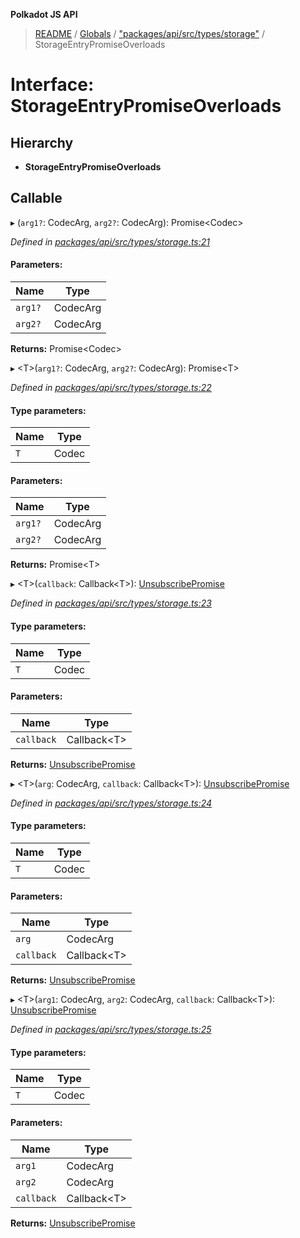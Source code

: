 **Polkadot JS API**

> [README](../README.md) / [Globals](../globals.md) / ["packages/api/src/types/storage"](../modules/_packages_api_src_types_storage_.md) / StorageEntryPromiseOverloads

# Interface: StorageEntryPromiseOverloads

## Hierarchy

* **StorageEntryPromiseOverloads**

## Callable

▸ (`arg1?`: CodecArg, `arg2?`: CodecArg): Promise\<Codec>

*Defined in [packages/api/src/types/storage.ts:21](https://github.com/polkadot-js/api/blob/c6bc664f8/packages/api/src/types/storage.ts#L21)*

#### Parameters:

Name | Type |
------ | ------ |
`arg1?` | CodecArg |
`arg2?` | CodecArg |

**Returns:** Promise\<Codec>

▸ \<T>(`arg1?`: CodecArg, `arg2?`: CodecArg): Promise\<T>

*Defined in [packages/api/src/types/storage.ts:22](https://github.com/polkadot-js/api/blob/c6bc664f8/packages/api/src/types/storage.ts#L22)*

#### Type parameters:

Name | Type |
------ | ------ |
`T` | Codec |

#### Parameters:

Name | Type |
------ | ------ |
`arg1?` | CodecArg |
`arg2?` | CodecArg |

**Returns:** Promise\<T>

▸ \<T>(`callback`: Callback\<T>): [UnsubscribePromise](../modules/_packages_api_src_types_base_.md#unsubscribepromise)

*Defined in [packages/api/src/types/storage.ts:23](https://github.com/polkadot-js/api/blob/c6bc664f8/packages/api/src/types/storage.ts#L23)*

#### Type parameters:

Name | Type |
------ | ------ |
`T` | Codec |

#### Parameters:

Name | Type |
------ | ------ |
`callback` | Callback\<T> |

**Returns:** [UnsubscribePromise](../modules/_packages_api_src_types_base_.md#unsubscribepromise)

▸ \<T>(`arg`: CodecArg, `callback`: Callback\<T>): [UnsubscribePromise](../modules/_packages_api_src_types_base_.md#unsubscribepromise)

*Defined in [packages/api/src/types/storage.ts:24](https://github.com/polkadot-js/api/blob/c6bc664f8/packages/api/src/types/storage.ts#L24)*

#### Type parameters:

Name | Type |
------ | ------ |
`T` | Codec |

#### Parameters:

Name | Type |
------ | ------ |
`arg` | CodecArg |
`callback` | Callback\<T> |

**Returns:** [UnsubscribePromise](../modules/_packages_api_src_types_base_.md#unsubscribepromise)

▸ \<T>(`arg1`: CodecArg, `arg2`: CodecArg, `callback`: Callback\<T>): [UnsubscribePromise](../modules/_packages_api_src_types_base_.md#unsubscribepromise)

*Defined in [packages/api/src/types/storage.ts:25](https://github.com/polkadot-js/api/blob/c6bc664f8/packages/api/src/types/storage.ts#L25)*

#### Type parameters:

Name | Type |
------ | ------ |
`T` | Codec |

#### Parameters:

Name | Type |
------ | ------ |
`arg1` | CodecArg |
`arg2` | CodecArg |
`callback` | Callback\<T> |

**Returns:** [UnsubscribePromise](../modules/_packages_api_src_types_base_.md#unsubscribepromise)
